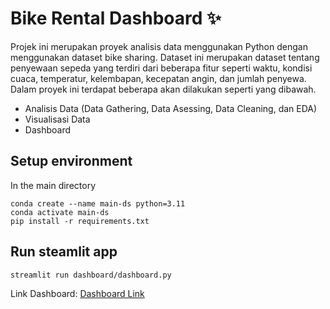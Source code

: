 # Bike Rental Dashboard ✨

Projek ini merupakan proyek analisis data menggunakan Python dengan menggunakan dataset bike sharing. Dataset
ini merupakan dataset tentang penyewaan sepeda yang terdiri dari beberapa fitur seperti waktu, kondisi cuaca, 
temperatur, kelembapan, kecepatan angin, dan jumlah penyewa. Dalam proyek ini terdapat beberapa akan dilakukan
seperti yang dibawah. 
- Analisis Data (Data Gathering, Data Asessing, Data Cleaning, dan EDA)
- Visualisasi Data
- Dashboard

## Setup environment
In the main directory
```
conda create --name main-ds python=3.11
conda activate main-ds
pip install -r requirements.txt
```

## Run steamlit app
```
streamlit run dashboard/dashboard.py
```

Link Dashboard: [Dashboard Link](https://bikesharingcool.streamlit.app/)